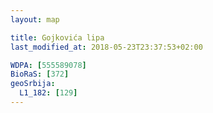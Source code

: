 ```yaml
---
layout: map

title: Gojkovića lipa
last_modified_at: 2018-05-23T23:37:53+02:00

WDPA: [555589078]
BioRaS: [372]
geoSrbija:
  L1_182: [129]
---
```

